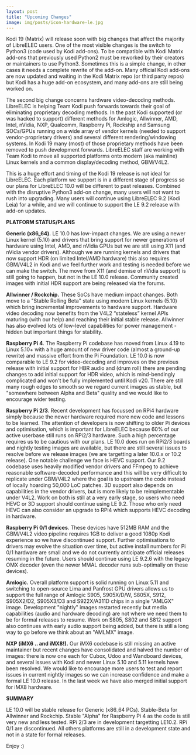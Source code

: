 ```yaml
---
layout: post
title: "Upcoming Changes"
image: img/posts/icon-hardware-le.jpg
---
```


Kodi 19 (Matrix) will release soon with big changes that affect the majority of LibreELEC users. One of the most visible changes is the switch to Python3 (code used by Kodi add-ons). 
To be compatible with Kodi Matrix add-ons that previously used Python2 must be reworked by their creators or maintainers to use Python3. Sometimes this is a simple change, in other cases it needs a complete rewrite of the add-on. Many official Kodi add-ons are now updated and waiting in the Kodi Matrix repo (or third party repos) but Kodi has a huge add-on ecosystem, and many add-ons are still being worked on.

The second big change concerns hardware video-decoding methods. LibreELEC is helping Team Kodi push forwards towards their goal of eliminating proprietary decoding methods. In the past Kodi supported (or was hacked to support) different methods for Amlogic, Allwinner, AMD, Intel, nVidia, NXP, Qualcomm, Raspberry Pi, Rockship and Samsung SOCs/GPUs running on a wide array of vendor kernels (needed to support vendor-proprietary drivers) and several different rendering/windowing systems. In Kodi 19 many (most) of those proprietary methods have been removed to push development forwards. LibreELEC staff are working with Team Kodi to move all supported platforms onto modern (aka mainline) Linux kernels and a common display/decoding method, GBM/V4L2.

This is a huge effort and timing of the Kodi 19 release is not ideal for LibreELEC. Each platform we support is in a different stage of progress so our plans for LibreELEC 10.0 will be different to past releases. Combined with the disruptive Python3 add-on change, many users will not want to rush into upgrading. Many users will continue using LibreELEC 9.2 (Kodi Leia) for a while, and we will continue to support the LE 9.2 release with add-on updates.

**PLATFORM STATUS/PLANS**

**Generic (x86\_64).** LE 10.0 has low-impact changes. We are using a newer Linux kernel (5.10) and drivers that bring support for newer generations of hardware using Intel, AMD, and nVidia GPUs but we are still using X11 (and nVidia vendor drivers). Although we are running kernels and drivers that now support HDR (on limited Intel/AMD hardware) this also requires GBM/V4L2 in Kodi and we feel further work and testing is needed before we can make the switch. The move from X11 (and demise of nVidia support) is still going to happen, but not in the LE 10.0 release. Community created images with initial HDR support are being released via the forums.

**Allwinner / Rockchip.** These SoCs have medium impact changes. Both move to a "Stable Rolling Beta" state using modern Linux kernels (5.10) which bring incremental improvements to hardware support. Hardware video decoding now benefits from the V4L2 “stateless” kernel APIs maturing (with our help) and reaching their initial stable release. Allwinner has also evolved lots of low-level capabilities for power management - hidden but important things for stability.

**Raspberry Pi 4**. The Raspberry Pi codebase has moved from Linux 4.19 to Linux 5.10+ with a huge amount of new driver code (almost a ground-up rewrite) and massive effort from the Pi Foundation. LE 10.0 is now comparable to LE 9.2 for video-decoding and improves on the previous release with initial support for HBR audio and (drum roll) there are pending changes to add initial support for HDR video, which is mind-bendingly complicated and won't be fully implemented until Kodi v20. There are still many rough edges to smooth so we regard current images as stable, but "somewhere between Alpha and Beta" quality and we would like to encourage wider testing.

**Raspberry Pi 2/3**. Recent development has focussed on RPi4 hardware simply because the newer hardware required more new code and lessons to be learned. The attention of developers is now shifting to older Pi devices and optimisation, which is important for LibreELEC because 60% of our active userbase still runs on RPi2/3 hardware. Such a high percentage requires us to be cautious with our plans. LE 10.0 does run on RPi2/3 boards and nightly testing images are available, but there are still several issues to resolve before we release images (we are targetting a later 10.0.x or 10.2 release). One notable challenge we face is HEVC support. Our 9.2 codebase uses heavily modified vendor drivers and FFmpeg to achieve reasonable software-decoded performance and this will be very difficult to replicate under GBM/V4L2 where the goal is to upstream the code instead of locally hoarding 50,000 LoC patches. 3D support also depends on capabilities in the vendor drivers, but is more likely to be reimplementable under V4L2. Work on both is still at a very early stage, so users who need HEVC or 3D support should continue using LE 9.2. Those who only need HEVC can also consider an upgrade to RPi4 which supports HEVC decoding in hardware.

**Raspberry Pi 0/1 devices**. These devices have 512MB RAM and the GBM/V4L2 video pipeline requires 1GB to deliver a good 1080p Kodi experience so we have discontinued support. Further optimisations to drivers may evolve the situation over time, but active install numbers for Pi 0/1 hardware are small and we do not currently anticipate official releases resuming in the future. Users should continue using LE 9.2.6 with the legacy OMX decoder (even the newer MMAL decoder runs sub-optimally on these devices).

**Amlogic.** Overall platform support is solid running on Linux 5.11 and switching to open-source Lima and Panfrost GPU drivers allows us to support the full range of Amlogic S905, S905X/D/W, S805X, S912, S905X2/D2, S905X3/D3 and S922X/A311D chips in a single "AMLGX" image. Development "nightly" images restarted recently but media capabilities (audio and hardware decoding) are not where we need them to be for formal releases to resume. Work on S805, S802 and S812 support also continues with early audio support being added, but there is still a long way to go before we think about an "AMLMX" image.

**NXP (iMX6 .. and iMX8!).** Our iMX6 codebase is still missing an active maintainer but recent changes have consolidated and halved the number of images: there is now one each for Cubox, Udoo and Wandboard devices, and several issues with Kodi and newer Linux 5.10 and 5.11 kernels have been resolved. We would like to encourage more users to test and report issues in current nightly images so we can increase confidence and make a formal LE 10.0 release. In the last week we have also merged initial support for iMX8 hardware.

**SUMMARY**

LE 10.0 will be stable release for Generic (x86\_64 PCs). Stable-Beta for Allwinner and Rockchip. Stable "Alpha" for Raspberry Pi 4 as the code is still very new and less tested. RPi 2/3 are in development targetting LE10.2. RPi 0/1 are discontinued. All others platforms are still in a development state and not in a state for formal releases.

Enjoy :)